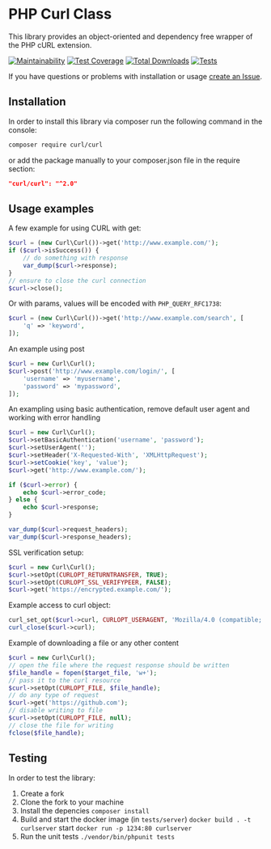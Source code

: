 # PHP Curl Class

This library provides an object-oriented and dependency free wrapper of the PHP cURL extension.

[![Maintainability](https://api.codeclimate.com/v1/badges/6c34bb31f3eb6df36c7d/maintainability)](https://codeclimate.com/github/php-mod/curl/maintainability)
[![Test Coverage](https://api.codeclimate.com/v1/badges/6c34bb31f3eb6df36c7d/test_coverage)](https://codeclimate.com/github/php-mod/curl/test_coverage)
[![Total Downloads](https://poser.pugx.org/curl/curl/downloads)](//packagist.org/packages/curl/curl)
[![Tests](https://github.com/php-mod/curl/actions/workflows/tests.yml/badge.svg)](https://github.com/php-mod/curl/actions/workflows/tests.yml)

If you have questions or problems with installation or usage [create an Issue](https://github.com/php-mod/curl/issues).

## Installation

In order to install this library via composer run the following command in the console:

```sh
composer require curl/curl
```

or add the package manually to your composer.json file in the require section:

```json
"curl/curl": "^2.0"
```

## Usage examples

A few example for using CURL with get:

```php
$curl = (new Curl\Curl())->get('http://www.example.com/');
if ($curl->isSuccess()) {
    // do something with response
    var_dump($curl->response);
}
// ensure to close the curl connection
$curl->close();
```

Or with params, values will be encoded with `PHP_QUERY_RFC1738`:

```php
$curl = (new Curl\Curl())->get('http://www.example.com/search', [
    'q' => 'keyword',
]);
```

An example using post

```php
$curl = new Curl\Curl();
$curl->post('http://www.example.com/login/', [
    'username' => 'myusername',
    'password' => 'mypassword',
]);
```

An exampling using basic authentication, remove default user agent and working with error handling

```php
$curl = new Curl\Curl();
$curl->setBasicAuthentication('username', 'password');
$curl->setUserAgent('');
$curl->setHeader('X-Requested-With', 'XMLHttpRequest');
$curl->setCookie('key', 'value');
$curl->get('http://www.example.com/');

if ($curl->error) {
    echo $curl->error_code;
} else {
    echo $curl->response;
}

var_dump($curl->request_headers);
var_dump($curl->response_headers);
```

SSL verification setup:

```php
$curl = new Curl\Curl();
$curl->setOpt(CURLOPT_RETURNTRANSFER, TRUE);
$curl->setOpt(CURLOPT_SSL_VERIFYPEER, FALSE);
$curl->get('https://encrypted.example.com/');
```

Example access to curl object:

```php
curl_set_opt($curl->curl, CURLOPT_USERAGENT, 'Mozilla/4.0 (compatible; MSIE 7.0; Windows NT 5.1');
curl_close($curl->curl);
```

Example of downloading a file or any other content

```php
$curl = new Curl\Curl();
// open the file where the request response should be written
$file_handle = fopen($target_file, 'w+');
// pass it to the curl resource
$curl->setOpt(CURLOPT_FILE, $file_handle);
// do any type of request
$curl->get('https://github.com');
// disable writing to file
$curl->setOpt(CURLOPT_FILE, null);
// close the file for writing
fclose($file_handle);
```

## Testing

In order to test the library:

1. Create a fork
2. Clone the fork to your machine
3. Install the depencies `composer install`
4. Build and start the docker image (in `tests/server`) `docker build . -t curlserver` start `docker run -p 1234:80 curlserver`
5. Run the unit tests `./vendor/bin/phpunit tests`
